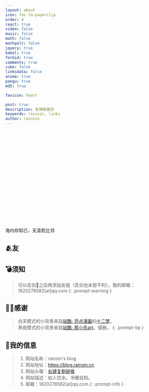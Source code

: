 ```yaml
---
layout: about
icon: fas fa-paperclip
order: 4
react: true
video: false
music: false
math: false
mathpolt: false
jquery: true
babel: true
forbid: true
comments: true
cube: false
linksdata: false
anime: true
pangu: true
md5: true

favicon: heart

post: true
description: 友情链接页
keywords: rainsin, links
author: rainsin
---
```


<link rel="stylesheet" href="/assets/links/links-min.css"/>

<main id="shrink-card">
  <div class="c-glitch" style="border-radius: 12px;
    width: 100%;aspect-ratio: 1 / .6;background-image: url('https://pan.rainsin.cn:2000/d/blog/img/friend/friend.png');">
    <div class="c-glitch__img" style="background-image: url('https://pan.rainsin.cn:2000/d/blog/img/friend/friend.png');"></div>
    <div class="c-glitch__img" style="background-image: url('https://pan.rainsin.cn:2000/d/blog/img/friend/friend.png');"></div>
    <div class="c-glitch__img" style="background-image: url('https://pan.rainsin.cn:2000/d/blog/img/friend/friend.png');"></div>
    <div class="c-glitch__img" style="background-image: url('https://pan.rainsin.cn:2000/d/blog/img/friend/friend.png');"></div>
    <div class="c-glitch__img" style="background-image: url('https://pan.rainsin.cn:2000/d/blog/img/friend/friend.png');"></div>
  </div>
  <div>
    海内存知已，天涯若比邻
  </div>
</main>

## 🫂友

<div id="links-box"></div>

## 💣须知

> 可以击剑🤺之后再添加友链（吾剑也未尝不利）。我的邮箱：1820278582[at]qq.com
{: .prompt-warning }

## 🫶🏻感谢

> 白天模式的小背景来自[站酷: 亮点漫画](https://abenben.zcool.com.cn/)的[十二梦](https://www.zcool.com.cn/work/ZNjA0MDg3Ng==.html)。<br/>
> 黑夜模式的小背景来自[站酷: 那小先art](https://www.zcool.com.cn/u/18496248)。侵删。
{: .prompt-tip }

## 🔗我的信息

> 1. 网站名称：rainsin's blog
> 2. 网站地址：https://blog.rainsin.cn
> 3. 网站头像：[右键复制链接](https://dlink.host/1drv/aHR0cHM6Ly8xZHJ2Lm1zL2kvcyFBb2VyMmNVNVNsT0ZoX0pMWUVkY1dXQjNvSEFuREE_ZT1FekMwdXQ.webp)
> 4. 网站描述：如人饮水，冷暖自知。
> 5. 邮箱：1820278582[at]qq.com
{: .prompt-info }

<script type="text/babel"  data-type="module" src="/assets/links/links.js"></script>